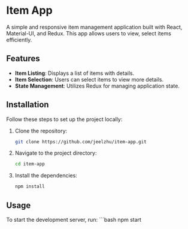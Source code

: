 # Item App

A simple and responsive item management application built with React, Material-UI, and Redux. This app allows users to view, select items efficiently.

## Features

- **Item Listing**: Displays a list of items with details.
- **Item Selection**: Users can select items to view more details.
- **State Management**: Utilizes Redux for managing application state.

## Installation

Follow these steps to set up the project locally:

1. Clone the repository:
   ```bash
   git clone https://github.com/jeelzhu/item-app.git
   ```

2. Navigate to the project directory:
   ```bash
   cd item-app
   ```

3. Install the dependencies:
   ```bash
   npm install
   ```

## Usage

To start the development server, run:
    ```bash
   npm start
   ```
